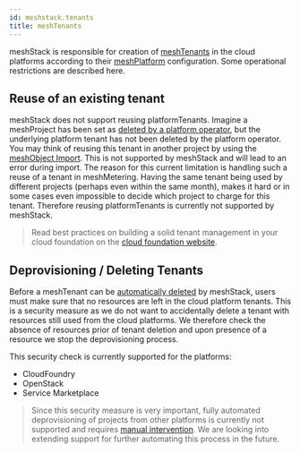 ```yaml
---
id: meshstack.tenants
title: meshTenants
---
```


meshStack is responsible for creation of [meshTenants](meshcloud.tenant.md) in the cloud platforms according to their [meshPlatform](administration.platforms.md) configuration. Some operational restrictions are described here.

## Reuse of an existing tenant

meshStack does not support reusing platformTenants. Imagine a meshProject has been set as [deleted by a platform operator](administration.projects.md#delete-projects), but the underlying platform tenant has not been deleted by the platform operator. You may think of reusing this tenant in another project by using the [meshObject Import](https://docs.meshcloud.io/api/#mesh_object_declarative_import). This is not supported by meshStack and will lead to an error during import. The reason for this current limitation is handling such a reuse of a tenant in meshMetering. Having the same tenant being used by different projects (perhaps even within the same month), makes it hard or in some cases even impossible to decide which project to charge for this tenant. Therefore reusing platformTenants is currently not supported by meshStack.

> Read best practices on building a solid tenant management in your cloud foundation on the [cloud foundation website](https://cloudfoundation.meshcloud.io/maturity-model/tenant-management/).

## Deprovisioning / Deleting Tenants

Before a meshTenant can be [automatically deleted](meshcloud.tenant.md#automatic-deletion) by meshStack, users must make sure that no resources are left in the cloud platform tenants. This is a security measure as we do not want to accidentally delete a tenant with resources still used from the cloud platforms. We therefore check the absence of resources prior of tenant deletion and upon presence of a resource we stop the deprovisioning process.

This security check is currently supported for the platforms:

* CloudFoundry
* OpenStack
* Service Marketplace

> Since this security measure is very important, fully automated deprovisioning of projects from other platforms is currently not supported and requires [manual intervention](administration.projects.md#delete-tenants). We are looking into extending support for further automating this process in the future.
